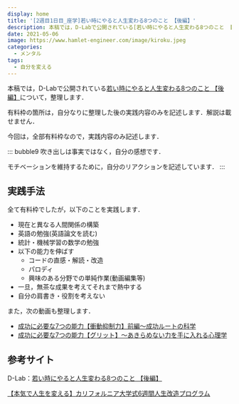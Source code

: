 ```yaml
---
display: home
title: '[2週目1日目_座学]若い時にやると人生変わる8つのこと 【後編】'
description: 本稿では，D-Labで公開されている[若い時にやると人生変わる8つのこと 【後編】](https://daigovideolab.jp/play/ypr1GonT39qBVbt2YUsw)について，整理します．
date: 2021-05-06
image: https://www.hamlet-engineer.com/image/kiroku.jpeg
categories: 
  - メンタル
tags:
  - 自分を変える
---
```


本稿では，D-Labで公開されている[若い時にやると人生変わる8つのこと 【後編】](https://daigovideolab.jp/play/ypr1GonT39qBVbt2YUsw)について，整理します．

<!-- more -->

有料枠の箇所は，自分なりに整理した後の実践内容のみを記述します．解説は載せません．

今回は，全部有料枠なので，実践内容のみ記述します．

::: bubble9
吹き出しは事実ではなく，自分の感想です．

モチベーションを維持するために，自分のリアクションを記述しています．
:::

<!-- <span style="background-color: #ffff99;"></span> -->
<!-- <span style="color: #ff0000;"></span> -->


## 実践手法
全て有料枠でしたが，以下のことを実践します．
- 現在と異なる人間関係の構築
- 英語の勉強(英語論文を読む)
- 統計・機械学習の数学の勉強
- 以下の能力を伸ばす
  - コードの直感・解読・改造
  - パロディ
  - 興味のある分野での単純作業(動画編集等)
- 一旦，無茶な成果を考えてそれまで熱中する
- 自分の肩書き・役割を考えない

また，次の動画も整理します．
- [成功に必要な7つの能力【衝動抑制力】前編〜成功ルートの科学](https://daigovideolab.jp/play/1579187463)
- [成功に必要な7つの能力【グリット】〜あきらめない力を手に入れる心理学](https://daigovideolab.jp/play/1579708143)

## 参考サイト
D-Lab：[若い時にやると人生変わる8つのこと 【後編】](https://daigovideolab.jp/play/ypr1GonT39qBVbt2YUsw)

[【本気で人生を変える】カリフォルニア大学式6週間人生改造プログラム](https://daigoblog.jp/pushing-thelimits/)